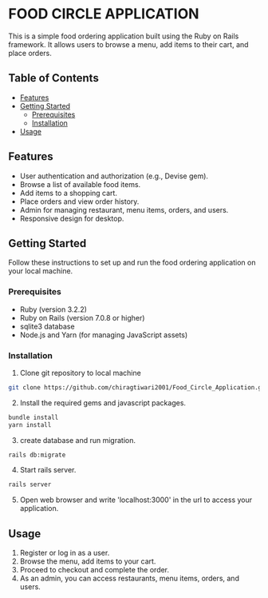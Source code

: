 # FOOD CIRCLE APPLICATION

This is a simple food ordering application built using the Ruby on Rails framework. It allows users to browse a menu, add items to their cart, and place orders.
## Table of Contents

- [Features](#features)
- [Getting Started](#getting-started)
  - [Prerequisites](#prerequisites)
  - [Installation](#installation)
- [Usage](#usage)

## Features

- User authentication and authorization (e.g., Devise gem).
- Browse a list of available food items.
- Add items to a shopping cart.
- Place orders and view order history.
- Admin for managing restaurant, menu items, orders, and users.
- Responsive design for desktop.

## Getting Started

Follow these instructions to set up and run the food ordering application on your local machine.

### Prerequisites

- Ruby (version 3.2.2)
- Ruby on Rails (version 7.0.8 or higher)
- sqlite3 database
- Node.js and Yarn (for managing JavaScript assets)

### Installation

1. Clone git repository to local machine
```bash
git clone https://github.com/chiragtiwari2001/Food_Circle_Application.git
```

2. Install the required gems and javascript packages.
```bash
bundle install
yarn install
```

3. create database and run migration.
```bash
rails db:migrate
```

4. Start rails server.
```bash
rails server
```

5. Open web browser and write 'localhost:3000' in the url to access your application. 

## Usage

1. Register or log in as a user.
2. Browse the menu, add items to your cart.
3. Proceed to checkout and complete the order.
4. As an admin, you can access restaurants, menu items, orders, and users.
